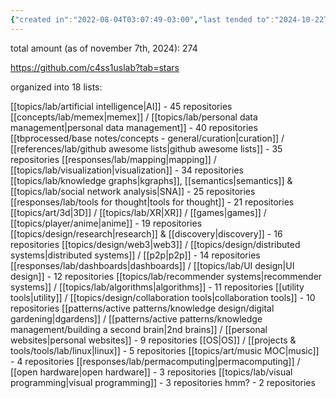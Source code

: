 ```yaml
---
{"created in":"2022-08-04T03:07:49-03:00","last tended to":"2024-10-22T17:40:29-03:00","tags":["lab","datamanagement","resource","🌱","informationmanagement"],"created":"2022-08-04T03:07:49.557-03:00","updated":"2025-01-22T11:58:19.201-03:00","dg-publish":true,"notestage":["🌱"],"permalink":"/references/lab/github-starred-repositories/","dgPassFrontmatter":true}
---
```


total amount (as of november 7th, 2024): 274

https://github.com/c4ss1uslab?tab=stars

organized into 18 lists:

[[topics/lab/artificial intelligence\|AI]] - 45 repositories
[[concepts/lab/memex\|memex]] / [[topics/lab/personal data management\|personal data management]] - 40 repositories
[[tbprocessed/base notes/concepts - general/curation\|curation]] / [[references/lab/github awesome lists\|github awesome lists]] - 35 repositories
[[responses/lab/mapping\|mapping]] / [[topics/lab/visualization\|visualization]] - 34 repositories
[[topics/lab/knowledge graphs\|kgraphs]], [[semantics\|semantics]] & [[topics/lab/social network analysis\|SNA]] - 25 repositories
[[responses/lab/tools for thought\|tools for thought]] - 21 repositories
[[topics/art/3d\|3D]] / [[topics/lab/XR\|XR]] / [[games\|games]] / [[topics/player/anime\|anime]] - 19 repositories
[[topics/design/research\|research]] & [[discovery\|discovery]] - 16 repositories
[[topics/design/web3\|web3]] / [[topics/design/distributed systems\|distributed systems]] / [[p2p\|p2p]] - 14 repositories
[[responses/lab/dashboards\|dashboards]] / [[topics/lab/UI design\|UI design]] - 12 repositories
[[topics/lab/recommender systems\|recommender systems]] / [[topics/lab/algorithms\|algorithms]] - 11 repositories
[[utility tools\|utility]] / [[topics/design/collaboration tools\|collaboration tools]] - 10 repositories
[[patterns/active patterns/knowledge design/digital gardening\|dgardens]] / [[patterns/active patterns/knowledge management/building a second brain\|2nd brains]] / [[personal websites\|personal websites]] - 9 repositories
[[OS\|OS]] / [[projects & tools/tools/lab/linux\|linux]] - 5 repositories
[[topics/art/music MOC\|music]] - 4 repositories
[[responses/lab/permacomputing\|permacomputing]] / [[open hardware\|open hardware]] - 3 repositories
[[topics/lab/visual programming\|visual programming]] - 3 repositories
hmm? - 2 repositories